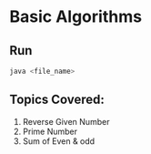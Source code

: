 # Basic Algorithms

## Run

```sh
java <file_name>
```

## Topics Covered:
1. Reverse Given Number 
2. Prime Number
3. Sum of Even & odd